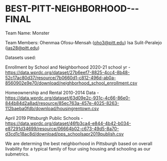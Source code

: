 # BEST-PITT-NEIGHBORHOOD---FINAL
Team Name: Monster

Team Members: Ohenmaa Ofosu-Mensah (oho3@pitt.edu) Isa Sulit-Peralejo (ias28@pitt.edu)

Datasets used:

Enrollment by School and Neighborhood 2020-21 school yr - https://data.wprdc.org/dataset/27b6eef7-8825-4cc4-8b48-52c17ac80d37/resource/7b0660d1-c812-496d-ab0a-8560902e9e70/download/neighborhood_school_enrollment.csv

Homeownership and Rental 2010-2014 Data - 
https://data.wprdc.org/dataset/63d09e2c-931c-4c66-86e0-844b84d2a8ad/resource/85ec763a-457e-4025-8263-112baeba0fdb/download/housingrentown.csv

April 2019 Pittsburgh Public Schools - 
https://data.wprdc.org/dataset/46fb3ca4-e844-4b42-b034-e87291d34699/resource/06664b02-c673-49d5-8a70-d3cd1c18ac8d/download/pps_schoolsapr2019publish.csv

We are determing the best neighborhood in Pittsburgh based on overall livability for a typical family of four using housing and schooling as our submetrics. 
